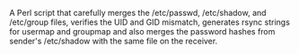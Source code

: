 A Perl script that carefully merges the /etc/passwd, /etc/shadow, and /etc/group files, verifies the UID and GID mismatch, generates rsync strings for usermap and groupmap and also merges the password hashes from sender's /etc/shadow with the same file on the receiver.
